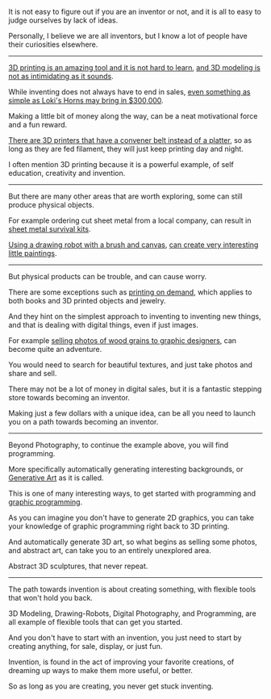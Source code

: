 It is not easy to figure out if you are an inventor or not,
and it is all to easy to judge ourselves by lack of ideas.

Personally, I believe we are all inventors,
but I know a lot of people have their curiosities elsewhere.

---

[3D printing is an amazing tool and it is not hard to learn][1],
[and 3D modeling is not as intimidating as it sounds][2].

While inventing does not always have to end in sales,
[even something as simple as Loki's Horns may bring in $300,000][33].

Making a little bit of money along the way,
can be a neat motivational force and a fun reward.

[There are 3D printers that have a convener belt instead of a platter][3],
so as long as they are fed filament, they will just keep printing day and night.

I often mention 3D printing because it is a powerful example,
of self education, creativity and invention.

---

But there are many other areas that are worth exploring,
some can still produce physical objects.

For example ordering cut sheet metal from a local company,
can result in [sheet metal survival kits][4].

[Using a drawing robot with a brush and canvas][5],
[can create very interesting little paintings][55].

---

But physical products can be trouble,
and can cause worry.

There are some exceptions such as [printing on demand][6],
which applies to both books and 3D printed objects and jewelry.

And they hint on the simplest approach to inventing to inventing new things,
and that is dealing with digital things, even if just images.

For example [selling photos of wood grains to graphic designers][7],
can become quite an adventure.

You would need to search for beautiful textures,
and just take photos and share and sell.

There may not be a lot of money in digital sales,
but it is a fantastic stepping store towards becoming an inventor.

Making just a few dollars with a unique idea,
can be all you need to launch you on a path towards becoming an inventor.

---

Beyond Photography, to continue the example above,
you will find programming.

More specifically automatically generating interesting backgrounds,
or [Generative Art][8] as it is called.

This is one of many interesting ways,
to get started with programming and [graphic programming][9].

As you can imagine you don't have to generate 2D graphics,
you can take your knowledge of graphic programming right back to 3D printing.

And automatically generate 3D art,
so what begins as selling some photos, and abstract art, can take you to an entirely unexplored area.

Abstract 3D sculptures,
that never repeat.

---

The path towards invention is about creating something,
with flexible tools that won't hold you back.

3D Modeling, Drawing-Robots, Digital Photography, and Programming,
are all example of flexible tools that can get you started.

And you don't have to start with an invention,
you just need to start by creating anything, for sale, display, or just fun.

Invention, is found in the act of improving your favorite creations,
of dreaming up ways to make them more useful, or better.

So as long as you are creating,
you never get stuck inventing.

[1]: https://www.youtube.com/watch?v=03uoodl3mb8
[2]: https://www.youtube.com/watch?v=TPrnSACiTJ4&list=PLexwJr_iILK7IkuhEeAYeN7aLV5AAXKa-
[33]: https://www.etsy.com/listing/980726073/golden-trickster-crown-made-in-us-diy
[3]: https://www.youtube.com/watch?v=iKQ3apn5lbQ
[4]: https://www.amazon.com/Survival-Card-Multitool-Bushcraft-Giftable/dp/B08NT2J34M/
[5]: https://www.amazon.com/Router-Drawing-Plotter-Writing-Working/dp/B081B6VZYH
[55]: https://www.youtube.com/watch?v=8Uo6zFwSO78
[6]: https://www.youtube.com/watch?v=qDySIHVt6zA
[7]: https://creativemarket.com/search?q=wood+textures&categoryIDs=1
[8]: https://www.youtube.com/watch?v=5R9eywArFTE
[9]: https://www.youtube.com/watch?v=8j0UDiN7my4&list=PLglp04UYZK_PrN6xWo_nJ-8kzyXDyFUwi
